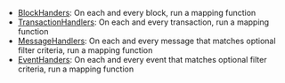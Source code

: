 - [BlockHanders](../../build/manifest/chain-specific/cosmos.md#mapping-handlers-and-filters): On each and every block, run a mapping function
- [TransactionHandlers](../../build/manifest/chain-specific/cosmos.md#mapping-handlers-and-filters): On each and every transaction, run a mapping function
- [MessageHandlers](../../build/manifest/chain-specific/cosmos.md#mapping-handlers-and-filters): On each and every message that matches optional filter criteria, run a mapping function
- [EventHanders](../../build/manifest/chain-specific/cosmos.md#mapping-handlers-and-filters): On each and every event that matches optional filter criteria, run a mapping function
